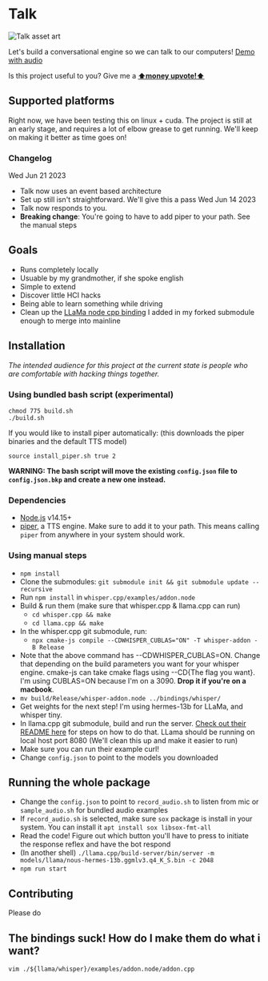 # Talk
![Talk asset art](https://github.com/yacineMTB/talk/blob/master/assets/talklogo.png?raw=true)

Let's build a conversational engine so we can talk to our computers! [Demo with audio](https://twitter.com/yacineMTB/status/1668432864289882113)

Is this project useful to you? Give me a [**⬆money upvote!⬆**](https://donate.stripe.com/fZedSC6tOdvF7ew9AD)


## Supported platforms
Right now, we have been testing this on linux + cuda. The project is still at an early stage, and requires a lot of elbow grease to get running. We'll keep on making it better as time goes on!

### Changelog
Wed Jun 21 2023
- Talk now uses an event based architecture
- Set up still isn't straightforward. We'll give this a pass
Wed Jun 14 2023
- Talk now responds to you.
- **Breaking change**: You're going to have to add piper to your path. See the manual steps

## Goals
- Runs completely locally
- Usuable by my grandmother, if she spoke english
- Simple to extend
- Discover little HCI hacks
- Being able to learn something while driving
- Clean up the [LLaMa node cpp binding](https://github.com/yacineMTB/llama.cpp/blob/cf70f603d5a50f553c022a3017ee901afc237236/examples/addon.node/addon.cpp) I added in my forked submodule enough to merge into mainline

## Installation

*The intended audience for this project at the current state is people who are comfortable with hacking things together.*

### Using bundled bash script (experimental)
```
chmod 775 build.sh
./build.sh
```
If you would like to install piper automatically: (this downloads the piper binaries and the default TTS model)
```
source install_piper.sh true 2
```
**WARNING: The bash script will move the existing `config.json` file to `config.json.bkp` and create a new one instead.**

### Dependencies
- [Node.js](https://nodejs.org/en) v14.15+
- [piper](https://github.com/rhasspy/piper/), a TTS engine. Make sure to add it to your path. This means calling `piper` from anywhere in your system should work.

### Using manual steps 
- `npm install` 
- Clone the submodules: `git submodule init && git submodule update --recursive`
- Run `npm install` in `whisper.cpp/examples/addon.node`
- Build & run them (make sure that whisper.cpp & llama.cpp can run)
  -  `cd whisper.cpp && make`
  -  `cd llama.cpp && make`
- In the whisper.cpp git submodule, run:
  - `npx cmake-js compile --CDWHISPER_CUBLAS="ON" -T whisper-addon -B Release`
- Note that the above command has --CDWHISPER_CUBLAS=ON. Change that depending on the build parameters you want for your whisper engine. cmake-js can take cmake flags using --CD{The flag you want}. I'm using CUBLAS=ON because I'm on a 3090. **Drop it if you're on a macbook**. 
- `mv build/Release/whisper-addon.node ../bindings/whisper/`
- Get weights for the next step! I'm using hermes-13b for LLaMa, and whisper tiny.
- In llama.cpp git submodule, build and run the server. [Check out their README here](https://github.com/ggerganov/llama.cpp/tree/master/examples/server) for steps on how to do that. LLama should be running on local host port 8080 (We'll clean this up and make it easier to run)
- Make sure you can run their example curl!
- Change `config.json` to point to the models you downloaded

## Running the whole package
- Change the `config.json` to point to `record_audio.sh` to listen from mic or `sample_audio.sh` for bundled audio examples
- If `record_audio.sh` is selected, make sure `sox` package is install in your system. You can install it `apt install sox libsox-fmt-all`
- Read the code! Figure out which button you'll have to press to initiate the response reflex and have the bot respond
- (In another shell) `./llama.cpp/build-server/bin/server -m models/llama/nous-hermes-13b.ggmlv3.q4_K_S.bin -c 2048`
- `npm run start` 

## Contributing
Please do

## The bindings suck! How do I make them do what i want? 
`vim ./${llama/whisper}/examples/addon.node/addon.cpp`
